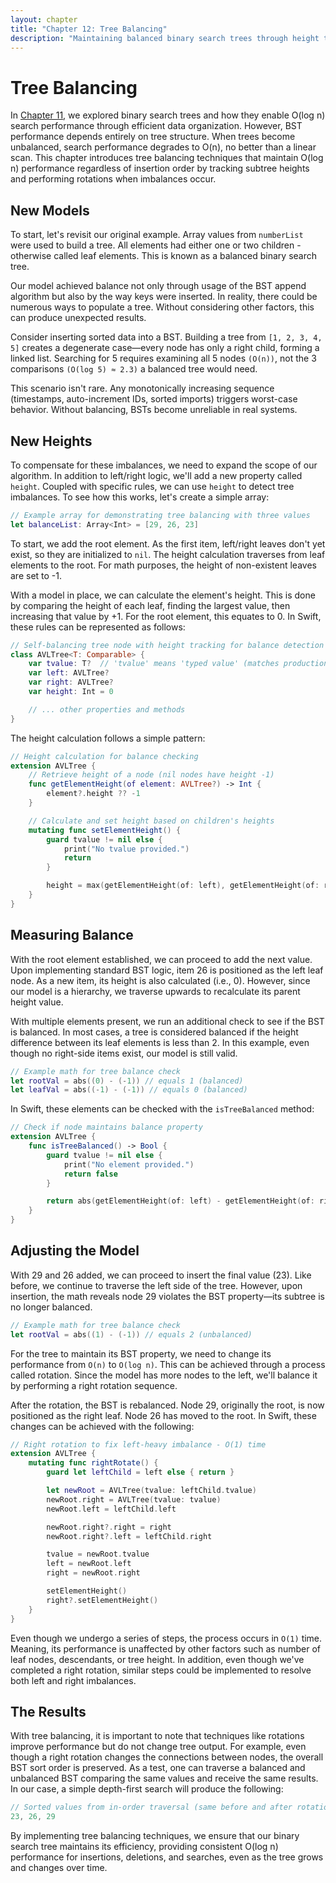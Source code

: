 ```yaml
---
layout: chapter
title: "Chapter 12: Tree Balancing"
description: "Maintaining balanced binary search trees through height tracking and rotations"
---
```

# Tree Balancing

In [Chapter 11](11-binary-search-trees.md), we explored binary search trees and how they enable O(log n) search performance through efficient data organization. However, BST performance depends entirely on tree structure. When trees become unbalanced, search performance degrades to O(n), no better than a linear scan. This chapter introduces tree balancing techniques that maintain O(log n) performance regardless of insertion order by tracking subtree heights and performing rotations when imbalances occur.

## New Models

To start, let's revisit our original example. Array values from `numberList` were used to build a tree. All elements had either one or two children - otherwise called leaf elements. This is known as a balanced binary search tree.

Our model achieved balance not only through usage of the BST append algorithm but also by the way keys were inserted. In reality, there could be numerous ways to populate a tree. Without considering other factors, this can produce unexpected results.

Consider inserting sorted data into a BST. Building a tree from `[1, 2, 3, 4, 5]` creates a degenerate case—every node has only a right child, forming a linked list. Searching for 5 requires examining all 5 nodes `(O(n))`, not the 3 comparisons `(O(log 5) ≈ 2.3)` a balanced tree would need.

This scenario isn't rare. Any monotonically increasing sequence (timestamps, auto-increment IDs, sorted imports) triggers worst-case behavior. Without balancing, BSTs become unreliable in real systems.

## New Heights

To compensate for these imbalances, we need to expand the scope of our algorithm. In addition to left/right logic, we'll add a new property called `height`. Coupled with specific rules, we can use `height` to detect tree imbalances. To see how this works, let's create a simple array:

```swift
// Example array for demonstrating tree balancing with three values
let balanceList: Array<Int> = [29, 26, 23]
```

To start, we add the root element. As the first item, left/right leaves don't yet exist, so they are initialized to `nil`. The height calculation traverses from leaf elements to the root. For math purposes, the height of non-existent leaves are set to -1.

With a model in place, we can calculate the element's height. This is done by comparing the height of each leaf, finding the largest value, then increasing that value by +1. For the root element, this equates to 0. In Swift, these rules can be represented as follows:

```swift
// Self-balancing tree node with height tracking for balance detection
class AVLTree<T: Comparable> {
    var tvalue: T?  // 'tvalue' means 'typed value' (matches production)
    var left: AVLTree?
    var right: AVLTree?
    var height: Int = 0

    // ... other properties and methods
}
```

The height calculation follows a simple pattern:

```swift
// Height calculation for balance checking
extension AVLTree {
    // Retrieve height of a node (nil nodes have height -1)
    func getElementHeight(of element: AVLTree?) -> Int {
        element?.height ?? -1
    }

    // Calculate and set height based on children's heights
    mutating func setElementHeight() {
        guard tvalue != nil else {
            print("No tvalue provided.")
            return
        }

        height = max(getElementHeight(of: left), getElementHeight(of: right)) + 1
    }
}
```

## Measuring Balance

With the root element established, we can proceed to add the next value. Upon implementing standard BST logic, item 26 is positioned as the left leaf node. As a new item, its height is also calculated (i.e., 0). However, since our model is a hierarchy, we traverse upwards to recalculate its parent height value.

With multiple elements present, we run an additional check to see if the BST is balanced. In most cases, a tree is considered balanced if the height difference between its leaf elements is less than 2. In this example, even though no right-side items exist, our model is still valid.

```swift
// Example math for tree balance check
let rootVal = abs((0) - (-1)) // equals 1 (balanced)
let leafVal = abs((-1) - (-1)) // equals 0 (balanced)
```

In Swift, these elements can be checked with the `isTreeBalanced` method:

```swift
// Check if node maintains balance property
extension AVLTree {
    func isTreeBalanced() -> Bool {
        guard tvalue != nil else {
            print("No element provided.")
            return false
        }

        return abs(getElementHeight(of: left) - getElementHeight(of: right)) <= 1
    }
}
```

## Adjusting the Model

With 29 and 26 added, we can proceed to insert the final value (23). Like before, we continue to traverse the left side of the tree. However, upon insertion, the math reveals node 29 violates the BST property—its subtree is no longer balanced.

```swift
// Example math for tree balance check
let rootVal = abs((1) - (-1)) // equals 2 (unbalanced)
```

For the tree to maintain its BST property, we need to change its performance from `O(n)` to `O(log n)`. This can be achieved through a process called rotation. Since the model has more nodes to the left, we'll balance it by performing a right rotation sequence.

After the rotation, the BST is rebalanced. Node 29, originally the root, is now positioned as the right leaf. Node 26 has moved to the root. In Swift, these changes can be achieved with the following:

```swift
// Right rotation to fix left-heavy imbalance - O(1) time
extension AVLTree {
    mutating func rightRotate() {
        guard let leftChild = left else { return }

        let newRoot = AVLTree(tvalue: leftChild.tvalue)
        newRoot.right = AVLTree(tvalue: tvalue)
        newRoot.left = leftChild.left

        newRoot.right?.right = right
        newRoot.right?.left = leftChild.right

        tvalue = newRoot.tvalue
        left = newRoot.left
        right = newRoot.right

        setElementHeight()
        right?.setElementHeight()
    }
}
```

Even though we undergo a series of steps, the process occurs in `O(1)` time. Meaning, its performance is unaffected by other factors such as number of leaf nodes, descendants, or tree height. In addition, even though we've completed a right rotation, similar steps could be implemented to resolve both left and right imbalances.

## The Results

With tree balancing, it is important to note that techniques like rotations improve performance but do not change tree output. For example, even though a right rotation changes the connections between nodes, the overall BST sort order is preserved. As a test, one can traverse a balanced and unbalanced BST comparing the same values and receive the same results. In our case, a simple depth-first search will produce the following:

```swift
// Sorted values from in-order traversal (same before and after rotation)
23, 26, 29
```

By implementing tree balancing techniques, we ensure that our binary search tree maintains its efficiency, providing consistent O(log n) performance for insertions, deletions, and searches, even as the tree grows and changes over time.

